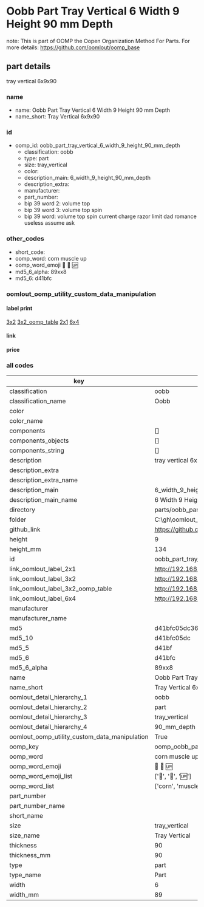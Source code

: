 # Oobb Part Tray Vertical 6 Width 9 Height 90 mm Depth  

note: This is part of OOMP the Oopen Organization Method For Parts. For more details: https://github.com/oomlout/oomp_base

##  part details
  



tray vertical 6x9x90



### name
* name: Oobb Part Tray Vertical 6 Width 9 Height 90 mm Depth
* name_short: Tray Vertical 6x9x90 
### id
* oomp_id: oobb_part_tray_vertical_6_width_9_height_90_mm_depth
  * classification: oobb
  * type: part
  * size: tray_vertical
  * color: 
  * description_main: 6_width_9_height_90_mm_depth
  * description_extra: 
  * manufacturer: 
  * part_number: 
  * bip 39 word 2: volume top
  * bip 39 word 3: volume top spin
  * bip 39 word: volume top spin current charge razor limit dad romance useless assume ask

### other_codes
* short_code: 
* oomp_word: corn muscle up
* oomp_word_emoji :corn: :muscle: :up:
* md5_6_alpha: 89xx8
* md5_6: d41bfc






### oomlout_oomp_utility_custom_data_manipulation
#### label print
[3x2](http://192.168.1.245:1112/?label=oomp%2089xx8)
[3x2_oomp_table](http://192.168.1.108:1112/?label=oomp%2089xx8)
[2x1](http://192.168.1.242:1112/?label=oomp%2089xx8)
[6x4](http://192.168.1.55:1112/?label=oomp%2089xx8)    

#### link

                              

#### price







### all codes 
| key | value |  
| --- | --- |  
| classification | oobb |  
| classification_name | Oobb |  
| color |  |  
| color_name |  |  
| components | [] |  
| components_objects | [] |  
| components_string | [] |  
| description | tray vertical 6x9x90 |  
| description_extra |  |  
| description_extra_name |  |  
| description_main | 6_width_9_height_90_mm_depth |  
| description_main_name | 6 Width 9 Height 90 mm Depth |  
| directory | parts/oobb_part_tray_vertical_6_width_9_height_90_mm_depth |  
| folder | C:\gh\oomlout_oobb_version_4_generated_parts\parts\oobb_part_tray_vertical_6_width_9_height_90_mm_depth |  
| github_link | https://github.com/oomlout/oomlout_oomp_part_src/tree/main/parts/oobb_part_tray_vertical_6_width_9_height_90_mm_depth |  
| height | 9 |  
| height_mm | 134 |  
| id | oobb_part_tray_vertical_6_width_9_height_90_mm_depth |  
| link_oomlout_label_2x1 | http://192.168.1.242:1112/?label=oomp%2089xx8 |  
| link_oomlout_label_3x2 | http://192.168.1.245:1112/?label=oomp%2089xx8 |  
| link_oomlout_label_3x2_oomp_table | http://192.168.1.108:1112/?label=oomp%2089xx8 |  
| link_oomlout_label_6x4 | http://192.168.1.55:1112/?label=oomp%2089xx8 |  
| manufacturer |  |  
| manufacturer_name |  |  
| md5 | d41bfc05dc36f03eca934361a3f93fae |  
| md5_10 | d41bfc05dc |  
| md5_5 | d41bf |  
| md5_6 | d41bfc |  
| md5_6_alpha | 89xx8 |  
| name | Oobb Part Tray Vertical 6 Width 9 Height 90 mm Depth |  
| name_short | Tray Vertical 6x9x90  |  
| oomlout_detail_hierarchy_1 | oobb |  
| oomlout_detail_hierarchy_2 | part |  
| oomlout_detail_hierarchy_3 | tray_vertical |  
| oomlout_detail_hierarchy_4 | 90_mm_depth |  
| oomlout_oomp_utility_custom_data_manipulation | True |  
| oomp_key | oomp_oobb_part_tray_vertical_6_width_9_height_90_mm_depth |  
| oomp_word | corn muscle up |  
| oomp_word_emoji | :corn: :muscle: :up: |  
| oomp_word_emoji_list | [':corn:', ':muscle:', ':up:'] |  
| oomp_word_list | ['corn', 'muscle', 'up'] |  
| part_number |  |  
| part_number_name |  |  
| short_name |  |  
| size | tray_vertical |  
| size_name | Tray Vertical |  
| thickness | 90 |  
| thickness_mm | 90 |  
| type | part |  
| type_name | Part |  
| width | 6 |  
| width_mm | 89 |  
